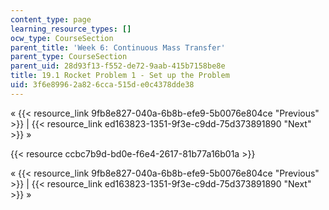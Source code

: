 ```yaml
---
content_type: page
learning_resource_types: []
ocw_type: CourseSection
parent_title: 'Week 6: Continuous Mass Transfer'
parent_type: CourseSection
parent_uid: 28d93f13-f552-de72-9aab-415b7158be8e
title: 19.1 Rocket Problem 1 - Set up the Problem
uid: 3f6e8996-2a82-6cca-515d-e0c4378dde38
---
```


« {{< resource_link 9fb8e827-040a-6b8b-efe9-5b0076e804ce "Previous" >}} | {{< resource_link ed163823-1351-9f3e-c9dd-75d373891890 "Next" >}} »

{{< resource ccbc7b9d-bd0e-f6e4-2617-81b77a16b01a >}}

« {{< resource_link 9fb8e827-040a-6b8b-efe9-5b0076e804ce "Previous" >}} | {{< resource_link ed163823-1351-9f3e-c9dd-75d373891890 "Next" >}} »